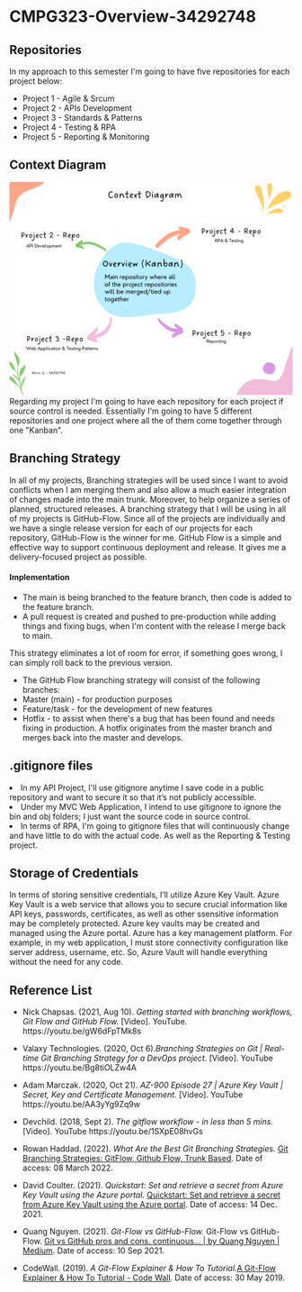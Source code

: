 # CMPG323-Overview-34292748

## Repositories
In my approach to this semester I'm going to have five repositories for each project below:
 <ul>
<li>Project 1 - Agile & Srcum</li>
<li>Project 2 - APIs Development</li>
<li>Project 3 - Standards & Patterns</li>
<li>Project 4 - Testing & RPA</li>
<li>Project 5 - Reporting & Monitoring</li>
</ul>


## Context Diagram
<img src="/Images/Context diagram.png" alt="Context Diagram">
Regarding my project I'm going to have each repository for each project if source control is needed. Essentially I'm going to have 5 different repositories and one project where all the of them come together through one "Kanban".

## Branching Strategy

In all of my projects, Branching strategies will be used since I want to avoid conflicts when I am merging them and also allow a much easier integration of changes made into the main trunk. Moreover, to help organize a series of planned, structured releases. A branching strategy that I will be using in all of my projects is GitHub-Flow. Since all of the projects are individually and we have a single release version for each of our projects for each repository, GitHub-Flow is the winner for me. GitHub Flow is a simple and effective way to support continuous deployment and release. It gives me a delivery-focused project as possible.
#### Implementation
<ul>
<li>The main is being branched to the feature branch, then code is added to the feature branch.</li>
<li>A pull request is created and pushed to pre-production while adding things and fixing bugs, when I'm content with the release I merge back to main.</li>
</ul>
This strategy eliminates a lot of room for error, if something goes wrong, I can simply roll back to the previous version.
<ul>
<li>The GitHub Flow branching strategy will consist of the following branches:  </li>
<li>Master (main) - for production purposes </li>
<li>Feature/task - for the development of new features </li>
<li>Hotfix - to assist when there's a bug that has been found and needs fixing in production. A hotfix originates from the master branch and merges back into the master and develops. </li>
</ul>

## .gitignore files
<li>In my API Project, I'll use gitignore anytime I save code in a public repository and want to secure it so that it’s not publicly accessible.</li>
<li>Under my MVC Web Application, I intend to use gitignore to ignore the bin and obj folders; I just want the source code in source control. </li>
<li>In terms of RPA, I'm going to gitignore files that will continuously change and have little to do with the actual code. As well as the Reporting & Testing project. </li>
</ul>

## Storage of Credentials
In terms of storing sensitive credentials, I’ll utilize  Azure Key Vault. Azure Key Vault is a web service that allows you to secure crucial information like API keys, passwords, certificates, as well as other ssensitive information may be completely protected. Azure key vaults may be created and managed using the Azure portal. Azure has a key management platform. For example, in my web application, I must store connectivity configuration like server address, username, etc. So, Azure Vault will handle everything without the need for any code.
## Reference List
<ul>
<li><p>Nick Chapsas. (2021, Aug 10).<i> Getting started with branching workflows, Git Flow and GitHub Flow.</i> [Video]. YouTube. https://youtu.be/gW6dFpTMk8s <br></li>
<li><p>Valaxy Technologies. (2020, Oct 6).<i>Branching Strategies on Git | Real-time Git Branching Strategy for a DevOps project</i>. [Video]. YouTube https://youtu.be/Bg8tiOLZw4A <br></li>
<li><p>Adam Marczak. (2020, Oct 21).<i> AZ-900 Episode 27 | Azure Key Vault | Secret, Key and Certificate Management.</i> [Video]. YouTube https://youtu.be/AA3yYg9Zq9w <br></li>
<li><p>Devchild. (2018, Sept 2).<i> The gitflow workflow - in less than 5 mins.</i> [Video]. YouTube https://youtu.be/1SXpE08hvGs <br></li>
<li><p>Rowan Haddad. (2022).<i> What Are the Best Git Branching Strategies.</i> <a href="https://www.flagship.io/git-branching-strategies/">Git Branching Strategies: GitFlow, Github Flow, Trunk Based</a>. Date of access: 08 March 2022.<br></li>
<li><p>David Coulter. (2021).<i> Quickstart: Set and retrieve a secret from Azure Key Vault using the Azure portal. </i><a href="https://docs.microsoft.com/en-us/azure/key-vault/secrets/quick-create-portal">Quickstart: Set and retrieve a secret from Azure Key Vault using the Azure portal</a>. Date of access: 14 Dec. 2021.<br></li>
<li><p>Quang Nguyen. (2021). <i>Git-Flow vs GitHub-Flow.</i> Git-Flow vs GitHub-Flow. <a href="https://quangnguyennd.medium.com/git-flow-vs-github-flow-620c922b2cbd">Git vs GitHub pros and cons. continuous… | by Quang Nguyen | Medium</a>. Date of access: 10 Sep 2021.<br></li> 
<li><p>CodeWall. (2019). <i>A Git-Flow Explainer & How To Tutorial.</i><a href="https://www.codewall.co.uk/a-git-flow-explainer-how-to-tutorial/">A Git-Flow Explainer & How To Tutorial - Code Wall</a>. Date of access: 30 May 2019.<br></li> 
</ul>
